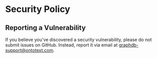 # Security Policy

## Reporting a Vulnerability

If you believe you've discovered a security vulnerability, please do not submit issues on GitHub.
Instead, report it via email at [graphdb-support@ontotext.com](mailto:graphdb-support@ontotext.com?subject=GraphDB%20Helm%20Vulnerability).
